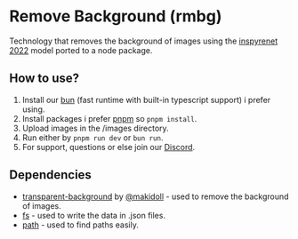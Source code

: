 # Remove Background (rmbg)
Technology that removes the background of images using the [inspyrenet 2022](https://github.com/plemeri/InSPyReNet) model ported to a node package.

## How to use?
1. Install our [bun](https://bun.sh/) (fast runtime with built-in typescript support) i prefer using.
2. Install packages i prefer [pnpm](https://pnpm.io/) so `pnpm install`.
3. Upload images in the /images directory.
4. Run either by `pnpm run dev` or `bun run`.
5. For support, questions or else join our [Discord](https://discord.com/invite/f4KEs5TVz2).

## Dependencies
- [transparent-background](https://www.npmjs.com/package/transparent-background) by [@makidoll](https://github.com/makidoll) - used to remove the background of images.
- [fs](https://github.com/npm/fs) - used to write the data in .json files.
- [path](https://www.npmjs.com/package/path) - used to find paths easily.